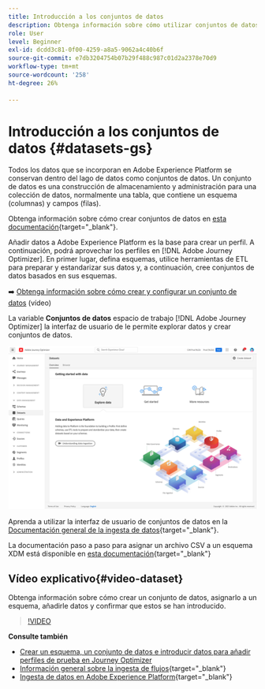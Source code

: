 ```yaml
---
title: Introducción a los conjuntos de datos
description: Obtenga información sobre cómo utilizar conjuntos de datos de Adobe Experience Platform en Adobe Journey Optimizer
role: User
level: Beginner
exl-id: dcdd3c81-0f00-4259-a8a5-9062a4c40b6f
source-git-commit: e7db3204754b07b29f488c987c01d2a2378e70d9
workflow-type: tm+mt
source-wordcount: '258'
ht-degree: 26%

---
```


# Introducción a los conjuntos de datos {#datasets-gs}

Todos los datos que se incorporan en Adobe Experience Platform se conservan dentro del lago de datos como conjuntos de datos. Un conjunto de datos es una construcción de almacenamiento y administración para una colección de datos, normalmente una tabla, que contiene un esquema (columnas) y campos (filas).

Obtenga información sobre cómo crear conjuntos de datos en [esta documentación](https://experienceleague.adobe.com/docs/experience-platform/catalog/datasets/overview.html){target=&quot;_blank&quot;}.

Añadir datos a Adobe Experience Platform es la base para crear un perfil. A continuación, podrá aprovechar los perfiles en [!DNL Adobe Journey Optimizer]. En primer lugar, defina esquemas, utilice herramientas de ETL para preparar y estandarizar sus datos y, a continuación, cree conjuntos de datos basados en sus esquemas.

➡️ [Obtenga información sobre cómo crear y configurar un conjunto de datos](#video-dataset) (vídeo)

La variable **Conjuntos de datos** espacio de trabajo [!DNL Adobe Journey Optimizer] la interfaz de usuario de le permite explorar datos y crear conjuntos de datos.

![](assets/datasets-home.png)

Aprenda a utilizar la interfaz de usuario de conjuntos de datos en la [Documentación general de la ingesta de datos](https://experienceleague.adobe.com/docs/experience-platform/ingestion/home.html?lang=es){target=&quot;_blank&quot;}.

La documentación paso a paso para asignar un archivo CSV a un esquema XDM está disponible en [esta documentación](https://experienceleague.adobe.com/docs/experience-platform/ingestion/tutorials/map-a-csv-file.html?lang=es){target=&quot;_blank&quot;}


## Vídeo explicativo{#video-dataset}

Obtenga información sobre cómo crear un conjunto de datos, asignarlo a un esquema, añadirle datos y confirmar que estos se han introducido.

>[!VIDEO](https://video.tv.adobe.com/v/334293?quality=12)

**Consulte también**

* [Crear un esquema, un conjunto de datos e introducir datos para añadir perfiles de prueba en Journey Optimizer](../building-journeys/creating-test-profiles.md)
* [Información general sobre la ingesta de flujos](https://experienceleague.adobe.com/docs/experience-platform/ingestion/streaming/overview.html?lang=es){target=&quot;_blank&quot;}
* [Ingesta de datos en Adobe Experience Platform](https://experienceleague.adobe.com/docs/experience-platform/ingestion/tutorials/ingest-batch-data.html){target=&quot;_blank&quot;}
